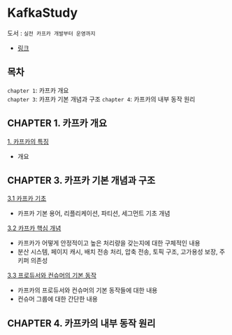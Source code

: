 # KafkaStudy


도서 : `실전 카프카 개발부터 운영까지`
- [링크](https://www.yes24.com/Product/Goods/104410708)



## 목차

`chapter 1`: 카프카 개요  
`chapter 3`: 카프카 기본 개념과 구조
`chapter 4`: 카프카의 내부 동작 원리



## CHAPTER 1. 카프카 개요

[1. 카프카의 특징](https://github.com/changuii/KafkaStudy/blob/main/chapter1/KafkaFeature.md)
- 개요

## CHAPTER 3. 카프카 기본 개념과 구조

[3.1 카프카 기초](https://github.com/changuii/KafkaStudy/blob/main/chapter3/KafkaBasic.md)
- 카프카 기본 용어, 리플리케이션, 파티션, 세그먼트 기초 개념

[3.2 카프카 핵심 개념](https://github.com/changuii/KafkaStudy/blob/main/chapter3/KafkaCore.md)
- 카프카가 어떻게 안정적이고 높은 처리량을 갖는지에 대한 구체적인 내용
- 분산 시스템, 페이지 캐시, 배치 전송 처리, 압축 전송, 토픽 구조, 고가용성 보장, 주키퍼 의존성

[3.3 프로듀서와 컨슈머의 기본 동작](https://github.com/changuii/KafkaStudy/blob/main/chapter3/KafKaProCon.md)
- 카프카의 프로듀서와 컨슈머의 기본 동작들에 대한 내용
- 컨슈머 그룹에 대한 간단한 내용


## CHAPTER 4. 카프카의 내부 동작 원리





